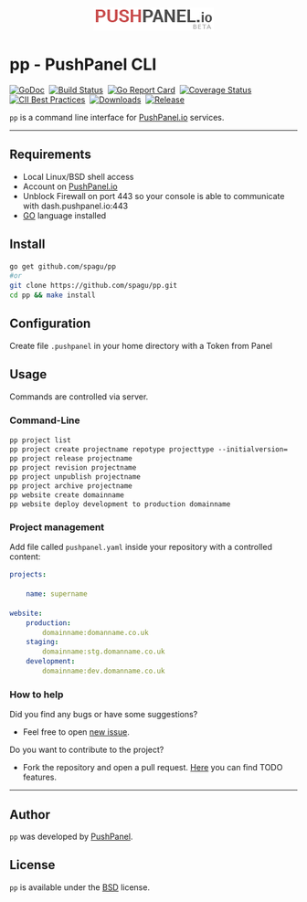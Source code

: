 <p align="center"><img src="images/pushpanel-logo.png" alt="pushpanel"></p>

# pp - PushPanel CLI

[![GoDoc](https://godoc.org/github.com/spagu/pp?status.svg)](https://godoc.org/github.com/spagu/pp)&nbsp; 
[![Build Status](https://travis-ci.org/spagu/pp.svg?branch=master)](https://travis-ci.org/spagu/pp)&nbsp;
[![Go Report Card](https://goreportcard.com/badge/github.com/spagu/pp)](https://goreportcard.com/report/github.com/spagu/pp)&nbsp;
[![Coverage Status](https://coveralls.io/repos/github/spagu/pp/badge.svg?branch=master)](https://coveralls.io/github/spagu/pp?branch=master)
[![CII Best Practices](https://bestpractices.coreinfrastructure.org/projects/3267/badge)](https://bestpractices.coreinfrastructure.org/projects/3267)&nbsp;
<a href="https://github.com/spagu/pp/releases"><img src="https://img.shields.io/github/downloads/spagu/pp/total.svg" alt="Downloads"></a>&nbsp;
<a href="https://github.com/spagu/pp/releases"><img src="https://img.shields.io/github/release/spagu/pp.svg?label=Release" alt="Release"></a>


`pp` is a command line interface for [PushPanel.io](https://pushpanel.io) services. 

---

## Requirements
- Local Linux/BSD shell access
- Account on [PushPanel.io](https://pushpanel.io)
- Unblock Firewall on port 443 so your console is able to communicate with dash.pushpanel.io:443
- [GO](https://golang.org/) language installed 

## Install
```sh
go get github.com/spagu/pp
#or
git clone https://github.com/spagu/pp.git
cd pp && make install
```

## Configuration
Create file `.pushpanel` in your home directory with a Token from Panel

## Usage
Commands are controlled via server.

### Command-Line 

```
pp project list
pp project create projectname repotype projecttype --initialversion=
pp project release projectname
pp project revision projectname
pp project unpublish projectname
pp project archive projectname
pp website create domainname
pp website deploy development to production domainname
```

### Project management
Add file called `pushpanel.yaml` inside your repository with a controlled content:

```yaml
projects:

    name: supername

website:
    production:
        domainname:domanname.co.uk
    staging:
        domainname:stg.domanname.co.uk
    development:
        domainname:dev.domanname.co.uk
```
### How to help

Did you find any bugs or have some suggestions?
- Feel free to open [new issue](https://github.com/spagu/pp/issues/new).

Do you want to contribute to the project?
- Fork the repository and open a pull request. [Here](https://github.com/spagu/pp/projects/1) you can find TODO features.

---
## Author
`pp` was developed by [PushPanel](https://pushpanel.io).

## License
`pp` is available under the [BSD](./LICENSE) license.


